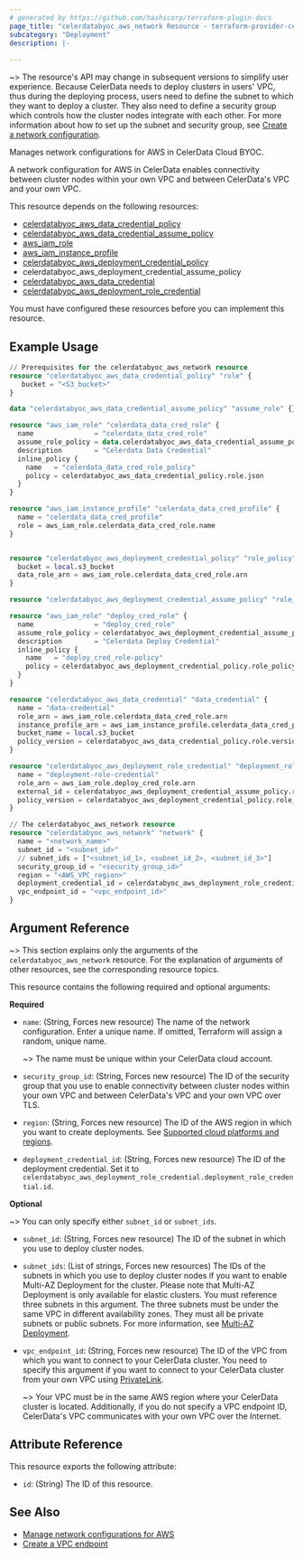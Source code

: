 ```yaml
---
# generated by https://github.com/hashicorp/terraform-plugin-docs
page_title: "celerdatabyoc_aws_network Resource - terraform-provider-celerdatabyoc"
subcategory: "Deployment"
description: |-
  
---
```


~> The resource's API may change in subsequent versions to simplify user experience.
Because CelerData needs to deploy clusters in users' VPC, thus during the deploying process, users need to define the subnet to which they want to deploy a cluster. They also need to define a security group which controls how the cluster nodes integrate with each other. For more information about how to set up the subnet and security group, see [Create a network configuration](https://docs.celerdata.com/byoc/main/cloud_settings/aws_cloud_settings/manage_aws_network_configurations#create-a-network-configuration).

Manages network configurations for AWS in CelerData Cloud BYOC.

A network configuration for AWS in CelerData enables connectivity between cluster nodes within your own VPC and between CelerData's VPC and your own VPC.

This resource depends on the following resources:

- [celerdatabyoc_aws_data_credential_policy](../resources/aws_data_credential_policy.md)
- [celerdatabyoc_aws_data_credential_assume_policy](../resources/aws_deployment_credential_assume_policy.md)
- [aws_iam_role](https://registry.terraform.io/providers/hashicorp/aws/latest/docs/resources/iam_role)
- [aws_iam_instance_profile](https://registry.terraform.io/providers/hashicorp/aws/latest/docs/resources/iam_instance_profile)
- [celerdatabyoc_aws_deployment_credential_policy](../resources/aws_deployment_credential_policy.md)
- celerdatabyoc_aws_deployment_credential_assume_policy
- [celerdatabyoc_aws_data_credential](../resources/aws_data_credential.md)
- [celerdatabyoc_aws_deployment_role_credential](../resources/aws_deployment_role_credential.md)

You must have configured these resources before you can implement this resource.

## Example Usage

```terraform
// Prerequisites for the celerdatabyoc_aws_network resource
resource "celerdatabyoc_aws_data_credential_policy" "role" {
   bucket = "<S3_bucket>"
}

data "celerdatabyoc_aws_data_credential_assume_policy" "assume_role" {}

resource "aws_iam_role" "celerdata_data_cred_role" {
  name               = "celerdata_data_cred_role"
  assume_role_policy = data.celerdatabyoc_aws_data_credential_assume_policy.assume_role.json
  description        = "Celerdata Data Credential"
  inline_policy {
    name   = "celerdata_data_cred_role_policy"
    policy = celerdatabyoc_aws_data_credential_policy.role.json
  }
}

resource "aws_iam_instance_profile" "celerdata_data_cred_profile" {
  name = "celerdata_data_cred_profile"
  role = aws_iam_role.celerdata_data_cred_role.name
}


resource "celerdatabyoc_aws_deployment_credential_policy" "role_policy" {
  bucket = local.s3_bucket
  data_role_arn = aws_iam_role.celerdata_data_cred_role.arn 
}

resource "celerdatabyoc_aws_deployment_credential_assume_policy" "role_policy" {}

resource "aws_iam_role" "deploy_cred_role" {
  name               = "deploy_cred_role"
  assume_role_policy = celerdatabyoc_aws_deployment_credential_assume_policy.role_policy.json
  description        = "Celerdata Deploy Credential"
  inline_policy {
    name   = "deploy_cred_role-policy"
    policy = celerdatabyoc_aws_deployment_credential_policy.role_policy.json 
  }
}

resource "celerdatabyoc_aws_data_credential" "data_credential" {
  name = "data-credential"
  role_arn = aws_iam_role.celerdata_data_cred_role.arn 
  instance_profile_arn = aws_iam_instance_profile.celerdata_data_cred_profile.arn
  bucket_name = local.s3_bucket
  policy_version = celerdatabyoc_aws_data_credential_policy.role.version
}

resource "celerdatabyoc_aws_deployment_role_credential" "deployment_role_credential" {
  name = "deployment-role-credential"
  role_arn = aws_iam_role.deploy_cred_role.arn
  external_id = celerdatabyoc_aws_deployment_credential_assume_policy.role_policy.external_id 
  policy_version = celerdatabyoc_aws_deployment_credential_policy.role_policy.version 
}

// The celerdatabyoc_aws_network resource
resource "celerdatabyoc_aws_network" "network" {
  name = "<network_name>"
  subnet_id = "<subnet_id>"
  // subnet_ids = ["<subnet_id_1>, <subnet_id_2>, <subnet_id_3>"]
  security_group_id = "<security_group_id>"
  region = "<AWS_VPC_region>"
  deployment_credential_id = celerdatabyoc_aws_deployment_role_credential.deployment_role_credential.id
  vpc_endpoint_id = "<vpc_endpoint_id>"
}
```

## Argument Reference

~> This section explains only the arguments of the `celerdatabyoc_aws_network` resource. For the explanation of arguments of other resources, see the corresponding resource topics.

This resource contains the following required and optional arguments:

**Required**

- `name`: (String, Forces new resource) The name of the network configuration. Enter a unique name. If omitted, Terraform will assign a random, unique name.

  ~> The name must be unique within your CelerData cloud account.

- `security_group_id`: (String, Forces new resource) The ID of the security group that you use to enable connectivity between cluster nodes within your own VPC and between CelerData's VPC and your own VPC over TLS.

- `region`: (String, Forces new resource) The ID of the AWS region in which you want to create deployments. See [Supported cloud platforms and regions](https://docs.celerdata.com/byoc/main/get_started/cloud_platforms_and_regions).

- `deployment_credential_id`: (String, Forces new resource) The ID of the deployment credential. Set it to `celerdatabyoc_aws_deployment_role_credential.deployment_role_credential.id`.

**Optional**

~> You can only specify either `subnet_id` or `subnet_ids`.

- `subnet_id`: (String, Forces new resource) The ID of the subnet in which you use to deploy cluster nodes.

- `subnet_ids`: (List of strings, Forces new resources) The IDs of the subnets in which you use to deploy cluster nodes if you want to enable Multi-AZ Deployment for the cluster. Please note that Multi-AZ Deployment is only available for elastic clusters. You must reference three subnets in this argument. The three subnets must be under the same VPC in different availability zones. They must all be private subnets or public subnets. For more information, see [Multi-AZ Deployment](https://docs.celerdata.com/BYOC/docs/get_started/create_cluster/aws_cluster/multi-az/).

- `vpc_endpoint_id`: (String, Forces new resource) The ID of the VPC from which you want to connect to your CelerData cluster. You need to specify this argument if you want to connect to your CelerData cluster from your own VPC using [PrivateLink](https://docs.aws.amazon.com/whitepapers/latest/aws-vpc-connectivity-options/aws-privatelink.html).
  
  ~> Your VPC must be in the same AWS region where your CelerData cluster is located. Additionally, if you do not specify a VPC endpoint ID, CelerData's VPC communicates with your own VPC over the Internet.

## Attribute Reference

This resource exports the following attribute:

- `id`: (String) The ID of this resource.

## See Also

- [Manage network configurations for AWS](https://docs.celerdata.com/byoc/main/cloud_settings/aws_cloud_settings/manage_aws_network_configurations)
- [Create a VPC endpoint](https://docs.celerdata.com/byoc/main/aws/create_vpc_endpoint)
